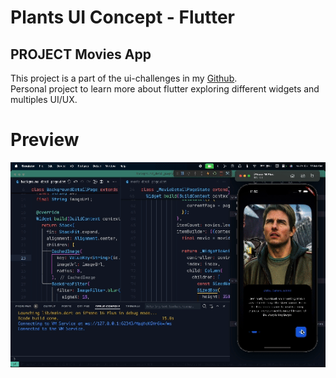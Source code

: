 # Plants UI Concept - Flutter

## PROJECT Movies App


This project is a part of the ui-challenges in my [Github](https://github.com/jamescardona11). </br>Personal project to learn more about flutter exploring different widgets and multiples UI/UX.


# Preview
<img src="preview.gif" />
